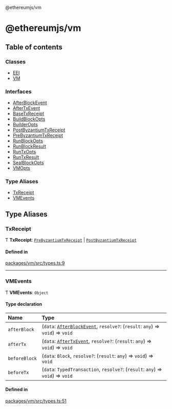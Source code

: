 @ethereumjs/vm

# @ethereumjs/vm

## Table of contents

### Classes

- [EEI](classes/EEI.md)
- [VM](classes/VM.md)

### Interfaces

- [AfterBlockEvent](interfaces/AfterBlockEvent.md)
- [AfterTxEvent](interfaces/AfterTxEvent.md)
- [BaseTxReceipt](interfaces/BaseTxReceipt.md)
- [BuildBlockOpts](interfaces/BuildBlockOpts.md)
- [BuilderOpts](interfaces/BuilderOpts.md)
- [PostByzantiumTxReceipt](interfaces/PostByzantiumTxReceipt.md)
- [PreByzantiumTxReceipt](interfaces/PreByzantiumTxReceipt.md)
- [RunBlockOpts](interfaces/RunBlockOpts.md)
- [RunBlockResult](interfaces/RunBlockResult.md)
- [RunTxOpts](interfaces/RunTxOpts.md)
- [RunTxResult](interfaces/RunTxResult.md)
- [SealBlockOpts](interfaces/SealBlockOpts.md)
- [VMOpts](interfaces/VMOpts.md)

### Type Aliases

- [TxReceipt](README.md#txreceipt)
- [VMEvents](README.md#vmevents)

## Type Aliases

### TxReceipt

Ƭ **TxReceipt**: [`PreByzantiumTxReceipt`](interfaces/PreByzantiumTxReceipt.md) \| [`PostByzantiumTxReceipt`](interfaces/PostByzantiumTxReceipt.md)

#### Defined in

[packages/vm/src/types.ts:9](https://github.com/ethereumjs/ethereumjs-monorepo/blob/master/packages/vm/src/types.ts#L9)

___

### VMEvents

Ƭ **VMEvents**: `Object`

#### Type declaration

| Name | Type |
| :------ | :------ |
| `afterBlock` | (`data`: [`AfterBlockEvent`](interfaces/AfterBlockEvent.md), `resolve?`: (`result`: `any`) => `void`) => `void` |
| `afterTx` | (`data`: [`AfterTxEvent`](interfaces/AfterTxEvent.md), `resolve?`: (`result`: `any`) => `void`) => `void` |
| `beforeBlock` | (`data`: `Block`, `resolve?`: (`result`: `any`) => `void`) => `void` |
| `beforeTx` | (`data`: `TypedTransaction`, `resolve?`: (`result`: `any`) => `void`) => `void` |

#### Defined in

[packages/vm/src/types.ts:51](https://github.com/ethereumjs/ethereumjs-monorepo/blob/master/packages/vm/src/types.ts#L51)

